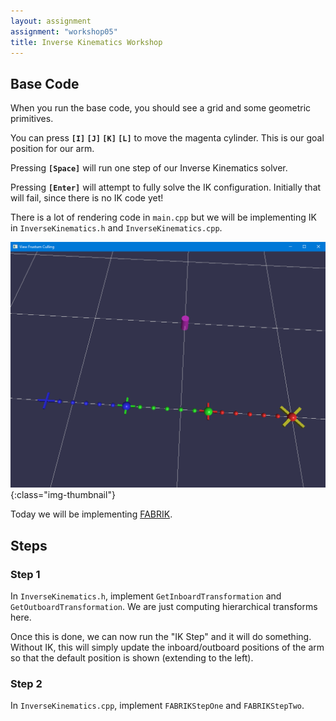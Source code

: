 ```yaml
---
layout: assignment
assignment: "workshop05"
title: Inverse Kinematics Workshop
---
```



Base Code
---------

When you run the base code, you should see a grid and some geometric primitives.

You can press **`[I]` `[J]` `[K]` `[L]`** to move the magenta cylinder.
This is our goal position for our arm.

Pressing **`[Space]`** will run one step of our Inverse Kinematics solver.


Pressing **`[Enter]`** will attempt to fully solve the IK configuration.
Initially that will fail, since there is no IK code yet!

There is a lot of rendering code in `main.cpp` but we will be implementing IK in `InverseKinematics.h` and `InverseKinematics.cpp`.

![default scene](ik-00.png){:class="img-thumbnail"}

Today we will be implementing [FABRIK](http://www.andreasaristidou.com/publications/papers/FABRIK.pdf).


Steps
-----

### Step 1

In `InverseKinematics.h`, implement `GetInboardTransformation` and `GetOutboardTransformation`.
We are just computing hierarchical transforms here.

Once this is done, we can now run the "IK Step" and it will do something.
Without IK, this will simply update the inboard/outboard positions of the arm
so that the default position is shown (extending to the left).


### Step 2

In `InverseKinematics.cpp`, implement `FABRIKStepOne` and `FABRIKStepTwo`.

